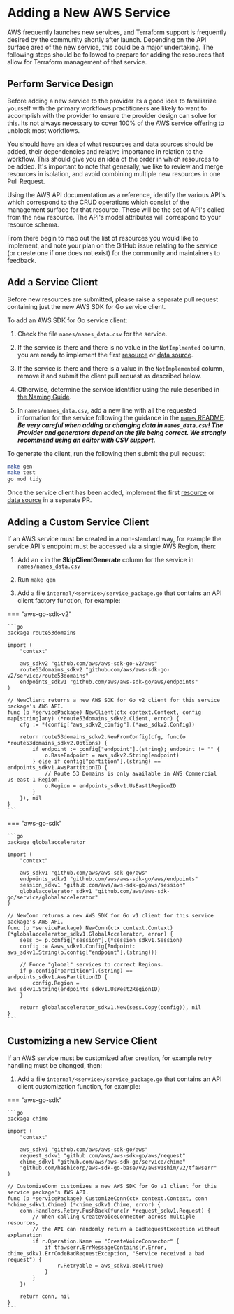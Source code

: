 # Adding a New AWS Service

AWS frequently launches new services, and Terraform support is frequently desired by the community shortly after launch. Depending on the API surface area of the new service, this could be a major undertaking. The following steps should be followed to prepare for adding the resources that allow for Terraform management of that service.

## Perform Service Design

Before adding a new service to the provider its a good idea to familiarize yourself with the primary workflows practitioners are likely to want to accomplish with the provider to ensure the provider design can solve for this. Its not always necessary to cover 100% of the AWS service offering to unblock most workflows.

You should have an idea of what resources and data sources should be added, their dependencies and relative importance in relation to the workflow. This should give you an idea of the order in which resources to be added. It's important to note that generally, we like to review and merge resources in isolation, and avoid combining multiple new resources in one Pull Request.

Using the AWS API documentation as a reference, identify the various API's which correspond to the CRUD operations which consist of the management surface for that resource. These will be the set of API's called from the new resource. The API's model attributes will correspond to your resource schema.

From there begin to map out the list of resources you would like to implement, and note your plan on the GitHub issue relating to the service (or create one if one does not exist) for the community and maintainers to feedback.

## Add a Service Client

Before new resources are submitted, please raise a separate pull request containing just the new AWS SDK for Go service client.

To add an AWS SDK for Go service client:

1. Check the file `names/names_data.csv` for the service.

1. If the service is there and there is no value in the `NotImplmented` column, you are ready to implement the first [resource](./add-a-new-resource.md) or [data source](./add-a-new-datasource.md).

1. If the service is there and there is a value in the `NotImplemented` column, remove it and submit the client pull request as described below.

1. Otherwise, determine the service identifier using the rule described in [the Naming Guide](naming.md#service-identifier).

1. In `names/names_data.csv`, add a new line with all the requested information for the service following the guidance in the [`names` README](https://github.com/hashicorp/terraform-provider-aws/blob/main/names/README.md).
  **_Be very careful when adding or changing data in `names_data.csv`!
  The Provider and generators depend on the file being correct.
  We strongly recommend using an editor with CSV support._**

To generate the client, run the following then submit the pull request:

  ```sh
  make gen
  make test
  go mod tidy
  ```

Once the service client has been added, implement the first [resource](./add-a-new-resource.md) or [data source](./add-a-new-datasource.md) in a separate PR.

## Adding a Custom Service Client

If an AWS service must be created in a non-standard way, for example the service API's endpoint must be accessed via a single AWS Region, then:

1. Add an `x` in the **SkipClientGenerate** column for the service in [`names/names_data.csv`](https://github.com/hashicorp/terraform-provider-aws/blob/main/names/README.md)

1. Run `make gen`

1. Add a file `internal/<service>/service_package.go` that contains an API client factory function, for example:

<!-- markdownlint-disable code-block-style -->
=== "aws-go-sdk-v2"

    ```go
    package route53domains
    
    import (
    	"context"
    
    	aws_sdkv2 "github.com/aws/aws-sdk-go-v2/aws"
    	route53domains_sdkv2 "github.com/aws/aws-sdk-go-v2/service/route53domains"
    	endpoints_sdkv1 "github.com/aws/aws-sdk-go/aws/endpoints"
    )
    
    // NewClient returns a new AWS SDK for Go v2 client for this service package's AWS API.
    func (p *servicePackage) NewClient(ctx context.Context, config map[string]any) (*route53domains_sdkv2.Client, error) {
    	cfg := *(config["aws_sdkv2_config"].(*aws_sdkv2.Config))
    
    	return route53domains_sdkv2.NewFromConfig(cfg, func(o *route53domains_sdkv2.Options) {
    		if endpoint := config["endpoint"].(string); endpoint != "" {
    			o.BaseEndpoint = aws_sdkv2.String(endpoint)
    		} else if config["partition"].(string) == endpoints_sdkv1.AwsPartitionID {
    			// Route 53 Domains is only available in AWS Commercial us-east-1 Region.
    			o.Region = endpoints_sdkv1.UsEast1RegionID
    		}
    	}), nil
    }
    ```

=== "aws-go-sdk"

    ```go
    package globalaccelerator
    
    import (
        "context"
    
        aws_sdkv1 "github.com/aws/aws-sdk-go/aws"
        endpoints_sdkv1 "github.com/aws/aws-sdk-go/aws/endpoints"
        session_sdkv1 "github.com/aws/aws-sdk-go/aws/session"
        globalaccelerator_sdkv1 "github.com/aws/aws-sdk-go/service/globalaccelerator"
    )
    
    // NewConn returns a new AWS SDK for Go v1 client for this service package's AWS API.
    func (p *servicePackage) NewConn(ctx context.Context) (*globalaccelerator_sdkv1.GlobalAccelerator, error) {
        sess := p.config["session"].(*session_sdkv1.Session)
        config := &aws_sdkv1.Config{Endpoint: aws_sdkv1.String(p.config["endpoint"].(string))}
    
        // Force "global" services to correct Regions.
        if p.config["partition"].(string) == endpoints_sdkv1.AwsPartitionID {
            config.Region = aws_sdkv1.String(endpoints_sdkv1.UsWest2RegionID)
        }
    
        return globalaccelerator_sdkv1.New(sess.Copy(config)), nil
    }
    ```
<!-- markdownlint-enable code-block-style -->

## Customizing a new Service Client

If an AWS service must be customized after creation, for example retry handling must be changed, then:

1. Add a file `internal/<service>/service_package.go` that contains an API client customization function, for example:

<!-- markdownlint-disable code-block-style -->
=== "aws-go-sdk"

    ```go
    package chime
    
    import (
    	"context"
    
    	aws_sdkv1 "github.com/aws/aws-sdk-go/aws"
    	request_sdkv1 "github.com/aws/aws-sdk-go/aws/request"
    	chime_sdkv1 "github.com/aws/aws-sdk-go/service/chime"
    	"github.com/hashicorp/aws-sdk-go-base/v2/awsv1shim/v2/tfawserr"
    )
    
    // CustomizeConn customizes a new AWS SDK for Go v1 client for this service package's AWS API.
    func (p *servicePackage) CustomizeConn(ctx context.Context, conn *chime_sdkv1.Chime) (*chime_sdkv1.Chime, error) {
    	conn.Handlers.Retry.PushBack(func(r *request_sdkv1.Request) {
    		// When calling CreateVoiceConnector across multiple resources,
    		// the API can randomly return a BadRequestException without explanation
    		if r.Operation.Name == "CreateVoiceConnector" {
    			if tfawserr.ErrMessageContains(r.Error, chime_sdkv1.ErrCodeBadRequestException, "Service received a bad request") {
    				r.Retryable = aws_sdkv1.Bool(true)
    			}
    		}
    	})
    
    	return conn, nil
    }
    ```
<!-- markdownlint-enable code-block-style -->
